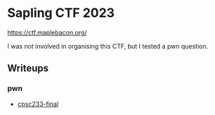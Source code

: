 # Sapling CTF 2023

https://ctf.maplebacon.org/

I was not involved in organising this CTF, but I tested a pwn question.

## Writeups

### pwn

- [cpsc233-final](./pwn/cpsc233-final)
